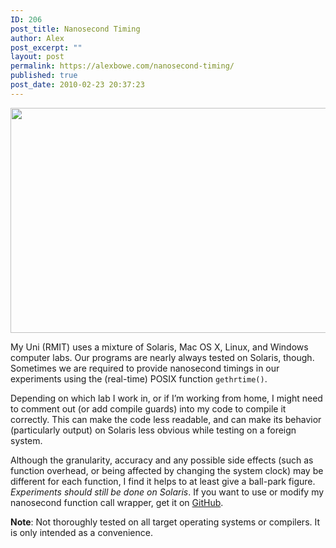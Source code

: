 ```yaml
---
ID: 206
post_title: Nanosecond Timing
author: Alex
post_excerpt: ""
layout: post
permalink: https://alexbowe.com/nanosecond-timing/
published: true
post_date: 2010-02-23 20:37:23
---
```

<img src="https://alexbowe.com/wp-content/uploads/2013/01/timer.jpg" alt="" width="620" height="360" class="alignnone size-full wp-image-207" />

<p>My Uni (RMIT) uses a mixture of Solaris, Mac OS X, Linux, and Windows computer labs. Our programs are nearly always tested on Solaris, though. Sometimes we are required to provide nanosecond timings in our experiments using the (real-time) POSIX function <code>gethrtime()</code>.</p>
<p>Depending on which lab I work in, or if I&rsquo;m working from home, I might need to comment out (or add compile guards) into my code to compile it correctly. This can make the code less readable, and can make its behavior (particularly output) on Solaris less obvious while testing on a foreign system.</p>
<p>Although the granularity, accuracy and any possible side effects (such as function overhead, or being affected by changing the system clock) may be different for each function, I find it helps to at least give a ball-park figure. <em>Experiments should still be done on Solaris</em>. If you want to use or modify my nanosecond function call wrapper, get it on <a href="http://github.com/alexbowe/nanotime_wrapper">GitHub</a>.</p>
<p><strong>Note</strong>: Not thoroughly tested on all target operating systems or compilers. It is only intended as a convenience.</p>